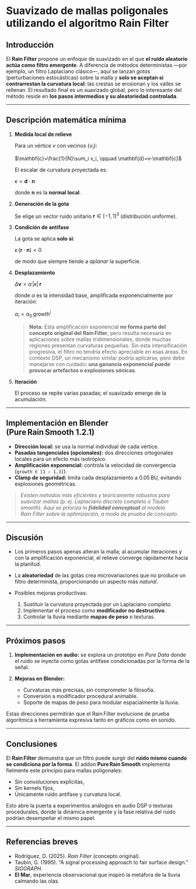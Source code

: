 # Suavizado de mallas poligonales utilizando el algoritmo **Rain Filter**

## Introducción

El **Rain Filter** propone un enfoque de suavizado en el que **el ruido aleatorio actúa como filtro emergente**. A diferencia de métodos deterministas —por ejemplo, un filtro Laplaciano clásico—, aquí se lanzan *gotas* (perturbaciones estocásticas) sobre la malla y **solo se aceptan si contrarrestan la curvatura local**: las crestas se erosionan y los valles se rellenan. El resultado final es un suavizado global, pero lo interesante del método reside en **los pasos intermedios y su aleatoriedad controlada**.

---

## Descripción matemática mínima

1. **Medida local de relieve**

   Para un vértice $v$ con vecinos $\{v_i\}$:

   $\mathbf{c}=\frac{1}{N}\sum_i v_i, \qquad \mathbf{d}=v-\mathbf{c}$

   El escalar de curvatura proyectada es:

   $\kappa = \mathbf{d}\cdot\mathbf{n}$

   donde $\mathbf{n}$ es la **normal local**.

2. **Generación de la gota**

   Se elige un vector ruido unitario $\mathbf{r}\in[-1,1]^3$ (distribución uniforme).

3. **Condición de antifase**

   La gota se aplica **solo si**:

   $\kappa\,(\mathbf{r}\cdot\mathbf{n}) < 0$

   de modo que siempre tiende a *aplanar* la superficie.

4. **Desplazamiento**

   $\Delta\mathbf{v}=\alpha\,|\kappa|\,\mathbf{r}$

   donde $\alpha$ es la intensidad base, amplificada exponencialmente por iteración:

   $\alpha_i = \alpha_0\,\text{growth}^i$

   > **Nota:** Esta amplificación exponencial **no forma parte del concepto original del Rain Filter**, pero resulta necesaria en aplicaciones sobre mallas tridimensionales, donde muchas regiones presentan curvaturas pequeñas. Sin esta intensificación progresiva, el filtro no tendría efecto apreciable en esas áreas. En contexto DSP, un mecanismo similar podría aplicarse, pero debe manejarse con cuidado: **una ganancia exponencial puede provocar artefactos o explosiones sónicas**.

5. **Iteración**

   El proceso se repite varias pasadas; el suavizado emerge de la acumulación.

---

## Implementación en Blender (**Pure Rain Smooth 1.2.1**)

* **Dirección local:** se usa la normal individual de cada vértice.
* **Pasadas tangenciales (opcionales):** dos direcciones ortogonales locales para un efecto más isotrópico.
* **Amplificación exponencial:** controla la velocidad de convergencia (`growth ∈ [1 – 1.3]`).
* **Clamp de seguridad:** limita cada desplazamiento a 0.05 BU, evitando explosiones geométricas.

> *Existen métodos más eficientes y teóricamente robustos para suavizar mallas (p. ej. Laplaciano discreto completo o Taubin smooth). Aquí se prioriza la **fidelidad conceptual** al modelo Rain Filter sobre la optimización, a modo de prueba de concepto.*

---

## Discusión

* Los primeros pasos apenas alteran la malla; al acumular iteraciones y con la amplificación exponencial, el relieve converge rápidamente hacia la planitud.
* La **aleatoriedad** de las gotas crea microvariaciones que no produce un filtro determinista, proporcionando un aspecto más *natural*.
* Posibles mejoras productivas:

  1. Sustituir la curvatura proyectada por un Laplaciano completo.
  2. Implementar el proceso como **modificador no destructivo**.
  3. Controlar la lluvia mediante **mapas de peso** o texturas.

---

## Próximos pasos

1. **Implementación en audio:** se explora un prototipo en *Pure Data* donde el ruido se inyecta como gotas antifase condicionadas por la forma de la señal.
2. **Mejoras en Blender:**

   * Curvaturas más precisas, sin comprometer la filosofía.
   * Conversión a modificador procedural animable.
   * Soporte de mapas de peso para modular espacialmente la lluvia.

Estas direcciones permitirán que el Rain Filter evolucione de prueba algorítmica a herramienta expresiva tanto en gráficos como en sonido.

---

## Conclusiones

El **Rain Filter** demuestra que un filtro puede surgir del **ruido mismo cuando se condiciona por la forma**. El addon **Pure Rain Smooth** implementa fielmente este principio para mallas poligonales:

* Sin convoluciones explícitas,
* Sin kernels fijos,
* Únicamente ruido antifase y curvatura local.

Esto abre la puerta a experimentos análogos en audio DSP o texturas procedurales, donde la dinámica emergente y la fase relativa del ruido podrían desempeñar el mismo papel.

---

## Referencias breves

* Rodríguez, D. (2025). *Rain Filter* (concepto original).
* Taubin, G. (1995). “A signal processing approach to fair surface design.” *SIGGRAPH*.
* **El Mar**, experiencia observacional que inspiró la metáfora de la lluvia calmando las olas.
